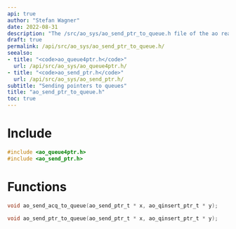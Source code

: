 ```yaml
---
api: true
author: "Stefan Wagner"
date: 2022-08-31
description: "The /src/ao_sys/ao_send_ptr_to_queue.h file of the ao real-time operating system."
draft: true
permalink: /api/src/ao_sys/ao_send_ptr_to_queue.h/
seealso:
- title: "<code>ao_queue4ptr.h</code>"
  url: /api/src/ao_sys/ao_queue4ptr.h/
- title: "<code>ao_send_ptr.h</code>"
  url: /api/src/ao_sys/ao_send_ptr.h/
subtitle: "Sending pointers to queues"
title: "ao_send_ptr_to_queue.h"
toc: true
---
```


# Include

```c
#include <ao_queue4ptr.h>
#include <ao_send_ptr.h>
```

# Functions

```c
void ao_send_acq_to_queue(ao_send_ptr_t * x, ao_qinsert_ptr_t * y);
```

```c
void ao_send_ptr_to_queue(ao_send_ptr_t * x, ao_qinsert_ptr_t * y);
```
